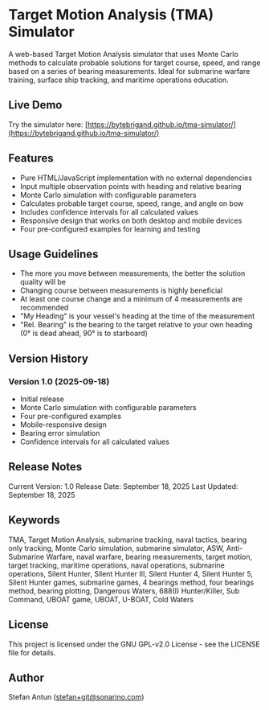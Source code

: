 # Target Motion Analysis (TMA) Simulator

A web-based Target Motion Analysis simulator that uses Monte Carlo methods to calculate probable solutions for target course, speed, and range based on a series of bearing measurements. Ideal for submarine warfare training, surface ship tracking, and maritime operations education.

## Live Demo

Try the simulator here: [https://bytebrigand.github.io/tma-simulator/](https://bytebrigand.github.io/tma-simulator/)

## Features

- Pure HTML/JavaScript implementation with no external dependencies
- Input multiple observation points with heading and relative bearing
- Monte Carlo simulation with configurable parameters
- Calculates probable target course, speed, range, and angle on bow
- Includes confidence intervals for all calculated values
- Responsive design that works on both desktop and mobile devices
- Four pre-configured examples for learning and testing

## Usage Guidelines

- The more you move between measurements, the better the solution quality will be
- Changing course between measurements is highly beneficial
- At least one course change and a minimum of 4 measurements are recommended
- "My Heading" is your vessel's heading at the time of the measurement
- "Rel. Bearing" is the bearing to the target relative to your own heading (0° is dead ahead, 90° is to starboard)

## Version History

### Version 1.0 (2025-09-18)
- Initial release
- Monte Carlo simulation with configurable parameters
- Four pre-configured examples
- Mobile-responsive design
- Bearing error simulation
- Confidence intervals for all calculated values

## Release Notes

Current Version: 1.0
Release Date: September 18, 2025
Last Updated: September 18, 2025

## Keywords

TMA, Target Motion Analysis, submarine tracking, naval tactics, bearing only tracking, Monte Carlo simulation, submarine simulator, ASW, Anti-Submarine Warfare, naval warfare, bearing measurements, target motion, target tracking, maritime operations, naval operations, submarine operations, Silent Hunter, Silent Hunter III, Silent Hunter 4, Silent Hunter 5, Silent Hunter games, submarine games, 4 bearings method, four bearings method, bearing plotting, Dangerous Waters, 688(I) Hunter/Killer, Sub Command, UBOAT game, UBOAT, U-BOAT, Cold Waters

## License

This project is licensed under the GNU GPL-v2.0 License - see the LICENSE file for details.

## Author

Stefan Antun (stefan+git@sonarino.com)
